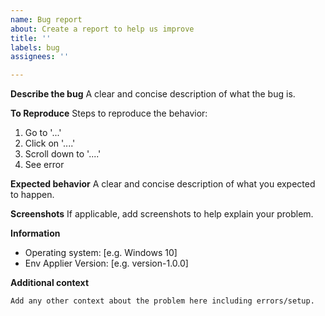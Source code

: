 ```yaml
---
name: Bug report
about: Create a report to help us improve
title: ''
labels: bug
assignees: ''

---
```


**Describe the bug**
A clear and concise description of what the bug is.

**To Reproduce**
Steps to reproduce the behavior:
1. Go to '...'
2. Click on '....'
3. Scroll down to '....'
4. See error

**Expected behavior**
A clear and concise description of what you expected to happen.

**Screenshots**
If applicable, add screenshots to help explain your problem.

**Information**
- Operating system: [e.g. Windows 10]
- Env Applier Version: [e.g. version-1.0.0]

**Additional context**
```
Add any other context about the problem here including errors/setup.
```
